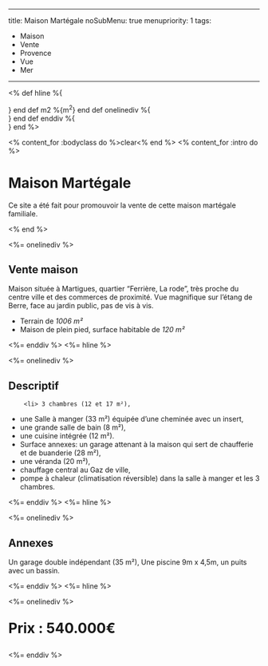 -----
title: Maison Martégale
noSubMenu: true
menupriority: 1
tags:
  - Maison
  - Vente
  - Provence
  - Vue
  - Mer
-----
<% 
def hline 
    %{<div class="templatemo_h_line"></div>} 
end
def  m2 
    %{m<sup>2</sup>}
end
def onelinediv 
    %{<div class="templatemo_one_col">}
end
def enddiv
    %{</div>}
end
%>

<% content_for :bodyclass do %>clear<% end %>
<% content_for :intro do %>
    <h1>Maison Martégale</h1>
    <p>Ce site a été fait pour promouvoir la vente de cette maison
    martégale familiale.</p>
<% end %>

<%= onelinediv %>
<h2>Vente maison</h2>

<p>Maison située à Martigues, quartier “Ferrière, La rode”, très proche du centre ville et des commerces de proximité.
Vue magnifique sur l’étang de Berre, face au jardin public, pas de vis à vis.</p>

<ul>
 <li>Terrain de <i>1006 m²</i></li>
 <li>Maison de plein pied, surface habitable de <i>120 m²</i></li>
</ul>

<%= enddiv %>
<%= hline %>

<%= onelinediv %>

<h2 id="details"> Descriptif </h2>

<ul>

     <li> 3 chambres (12 et 17 m²), 
</li><li> une Salle à manger (33 m²) équipée d’une cheminée avec un insert, 
</li><li> une grande salle de bain (8 m²), 
</li><li> une cuisine intégrée (12 m²).
</li><li> Surface annexes: un garage attenant à la maison qui sert de chaufferie et de buanderie (28 m²), 
</li><li> une véranda (20 m²),
</li><li> chauffage central au Gaz de ville, 
</li><li> pompe à chaleur (climatisation réversible) dans la salle à manger et les 3 chambres.
</li>

</ul>

<%= enddiv %>
<%= hline %>

<%= onelinediv %>
<h2>Annexes</h2>

<p>Un garage double indépendant (35 m²), Une piscine 9m x 4,5m, un puits avec un bassin.</p>

<%= enddiv %>
<%= hline %>

<%= onelinediv %>
<p style="font-size: 2em"><b>Prix : 540.000€</b></p>
<%= enddiv %>

